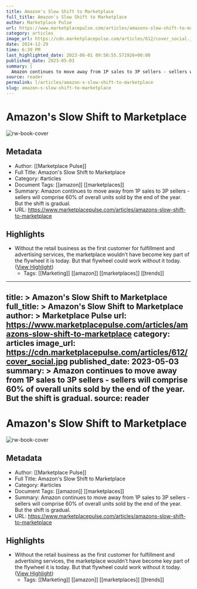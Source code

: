 ```yaml
---
title: Amazon's Slow Shift to Marketplace
full_title: Amazon's Slow Shift to Marketplace
author: Marketplace Pulse
url: https://www.marketplacepulse.com/articles/amazons-slow-shift-to-marketplace
category: articles
image_url: https://cdn.marketplacepulse.com/articles/612/cover_social.jpg
date: 2024-12-29
time: 6:39 PM
last_highlighted_date: 2023-06-01 09:50:55.571926+00:00
published_date: 2023-05-03
summary: |
  Amazon continues to move away from 1P sales to 3P sellers - sellers will comprise 60% of overall units sold by the end of the year. But the shift is gradual.
source: reader
permalink: l/articles/amazon-s-slow-shift-to-marketplace
slug: amazon-s-slow-shift-to-marketplace
---
```

# Amazon's Slow Shift to Marketplace

![rw-book-cover](https://cdn.marketplacepulse.com/articles/612/cover_social.jpg)

## Metadata
- Author: [[Marketplace Pulse]]
- Full Title: Amazon's Slow Shift to Marketplace
- Category: #articles
- Document Tags: [[amazon]] [[marketplaces]] 
- Summary: Amazon continues to move away from 1P sales to 3P sellers - sellers will comprise 60% of overall units sold by the end of the year. But the shift is gradual.
- URL: https://www.marketplacepulse.com/articles/amazons-slow-shift-to-marketplace

## Highlights
- Without the retail business as the first customer for fulfillment and advertising services, the marketplace wouldn’t have become key part of the flywheel it is today. But that flywheel could work without it today. ([View Highlight](https://read.readwise.io/read/01h1v5w33e0fdyyb3pgknwedd1))
    - Tags: [[Marketing]] [[amazon]] [[marketplaces]] [[trends]] 


---
title: >
  Amazon's Slow Shift to Marketplace
full_title: >
  Amazon's Slow Shift to Marketplace
author: >
  Marketplace Pulse
url: https://www.marketplacepulse.com/articles/amazons-slow-shift-to-marketplace
category: articles
image_url: https://cdn.marketplacepulse.com/articles/612/cover_social.jpg
published_date: 2023-05-03
summary: >
  Amazon continues to move away from 1P sales to 3P sellers - sellers will comprise 60% of overall units sold by the end of the year. But the shift is gradual.
source: reader
---
# Amazon's Slow Shift to Marketplace

![rw-book-cover](https://cdn.marketplacepulse.com/articles/612/cover_social.jpg)

## Metadata
- Author: [[Marketplace Pulse]]
- Full Title: Amazon's Slow Shift to Marketplace
- Category: #articles
- Document Tags: [[amazon]] [[marketplaces]] 
- Summary: Amazon continues to move away from 1P sales to 3P sellers - sellers will comprise 60% of overall units sold by the end of the year. But the shift is gradual.
- URL: https://www.marketplacepulse.com/articles/amazons-slow-shift-to-marketplace

## Highlights
- Without the retail business as the first customer for fulfillment and advertising services, the marketplace wouldn’t have become key part of the flywheel it is today. But that flywheel could work without it today. ([View Highlight](https://read.readwise.io/read/01h1v5w33e0fdyyb3pgknwedd1))
    - Tags: [[Marketing]] [[amazon]] [[marketplaces]] [[trends]] 


